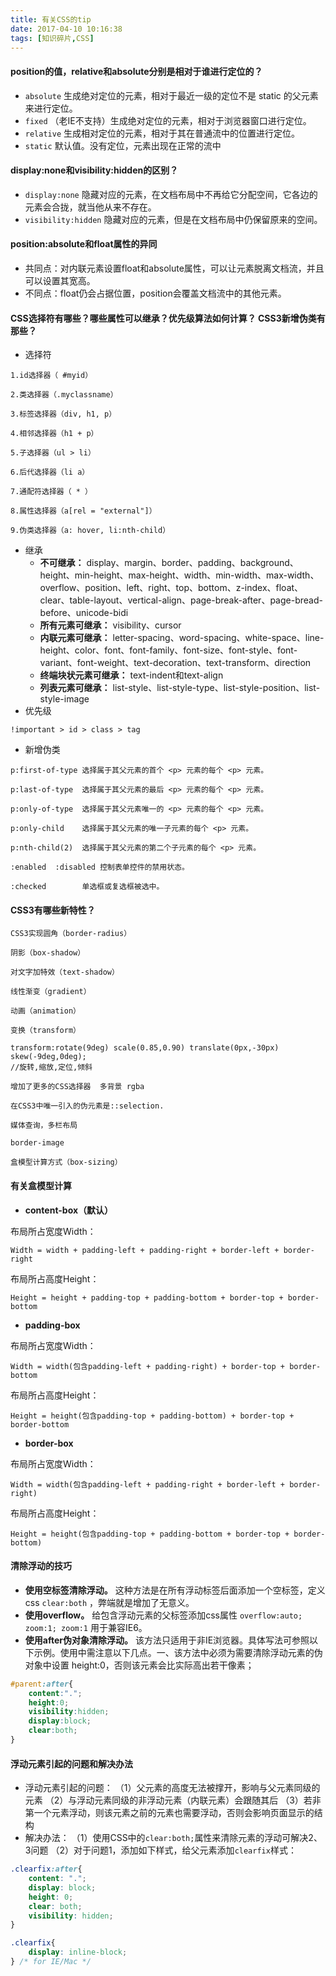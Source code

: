 ```yaml
---
title: 有关CSS的tip
date: 2017-04-10 10:16:38
tags: [知识碎片,CSS]
---
```

#### position的值，relative和absolute分别是相对于谁进行定位的？
* `absolute` 生成绝对定位的元素，相对于最近一级的定位不是 static 的父元素来进行定位。
* `fixed` （老IE不支持）生成绝对定位的元素，相对于浏览器窗口进行定位。
* `relative` 生成相对定位的元素，相对于其在普通流中的位置进行定位。
* `static` 默认值。没有定位，元素出现在正常的流中

#### display:none和visibility:hidden的区别？
* `display:none` 隐藏对应的元素，在文档布局中不再给它分配空间，它各边的元素会合拢，就当他从来不存在。
* `visibility:hidden` 隐藏对应的元素，但是在文档布局中仍保留原来的空间。

#### position:absolute和float属性的异同
* 共同点：对内联元素设置float和absolute属性，可以让元素脱离文档流，并且可以设置其宽高。
* 不同点：float仍会占据位置，position会覆盖文档流中的其他元素。

#### CSS选择符有哪些？哪些属性可以继承？优先级算法如何计算？ CSS3新增伪类有那些？
* 选择符
```
1.id选择器（ #myid）

2.类选择器（.myclassname）

3.标签选择器（div, h1, p）

4.相邻选择器（h1 + p）

5.子选择器（ul > li）

6.后代选择器（li a）

7.通配符选择器（ * ）

8.属性选择器（a[rel = "external"]）

9.伪类选择器（a: hover, li:nth-child）
```
* 继承
	* **不可继承：** display、margin、border、padding、background、height、min-height、max-height、width、min-width、max-width、overflow、position、left、right、top、bottom、z-index、float、clear、table-layout、vertical-align、page-break-after、page-bread-before、unicode-bidi
	* **所有元素可继承：** visibility、cursor
	* **内联元素可继承：** letter-spacing、word-spacing、white-space、line-height、color、font、font-family、font-size、font-style、font-variant、font-weight、text-decoration、text-transform、direction
	* **终端块状元素可继承：** text-indent和text-align
	* **列表元素可继承：** list-style、list-style-type、list-style-position、list-style-image
* 优先级
```
!important > id > class > tag
```
* 新增伪类
```
p:first-of-type 选择属于其父元素的首个 <p> 元素的每个 <p> 元素。

p:last-of-type  选择属于其父元素的最后 <p> 元素的每个 <p> 元素。

p:only-of-type  选择属于其父元素唯一的 <p> 元素的每个 <p> 元素。

p:only-child    选择属于其父元素的唯一子元素的每个 <p> 元素。

p:nth-child(2)  选择属于其父元素的第二个子元素的每个 <p> 元素。

:enabled  :disabled 控制表单控件的禁用状态。

:checked        单选框或复选框被选中。
```

#### CSS3有哪些新特性？
```
CSS3实现圆角（border-radius）

阴影（box-shadow）

对文字加特效（text-shadow）

线性渐变（gradient）

动画（animation）

变换（transform）

transform:rotate(9deg) scale(0.85,0.90) translate(0px,-30px) skew(-9deg,0deg);
//旋转,缩放,定位,倾斜

增加了更多的CSS选择器  多背景 rgba

在CSS3中唯一引入的伪元素是::selection.

媒体查询，多栏布局

border-image

盒模型计算方式（box-sizing）
```

#### 有关盒模型计算
* **content-box（默认）**

布局所占宽度Width：
```
Width = width + padding-left + padding-right + border-left + border-right
```
布局所占高度Height：
```
Height = height + padding-top + padding-bottom + border-top + border-bottom
```

* **padding-box**

布局所占宽度Width：
```
Width = width(包含padding-left + padding-right) + border-top + border-bottom
```
布局所占高度Height：
```
Height = height(包含padding-top + padding-bottom) + border-top + border-bottom
```

* **border-box**

布局所占宽度Width：
```
Width = width(包含padding-left + padding-right + border-left + border-right)
```
布局所占高度Height：
```
Height = height(包含padding-top + padding-bottom + border-top + border-bottom)
```

#### 清除浮动的技巧
* **使用空标签清除浮动。**
这种方法是在所有浮动标签后面添加一个空标签，定义css `clear:both` ，弊端就是增加了无意义。
* **使用overflow。**
给包含浮动元素的父标签添加css属性 `overflow:auto; zoom:1; zoom:1` 用于兼容IE6。
* **使用after伪对象清除浮动。**
该方法只适用于非IE浏览器。具体写法可参照以下示例。使用中需注意以下几点。一、该方法中必须为需要清除浮动元素的伪对象中设置 height:0，否则该元素会比实际高出若干像素；
```css
#parent:after{
	content:".";
	height:0;
	visibility:hidden;
	display:block;
	clear:both;
}
```

#### 浮动元素引起的问题和解决办法
* 浮动元素引起的问题：
（1）父元素的高度无法被撑开，影响与父元素同级的元素
（2）与浮动元素同级的非浮动元素（内联元素）会跟随其后
（3）若非第一个元素浮动，则该元素之前的元素也需要浮动，否则会影响页面显示的结构
* 解决办法：
（1）使用CSS中的`clear:both;`属性来清除元素的浮动可解决2、3问题
（2）对于问题1，添加如下样式，给父元素添加`clearfix`样式：
```css
.clearfix:after{
	content: ".";
	display: block;
	height: 0;
	clear: both;
	visibility: hidden;
}

.clearfix{
	display: inline-block;
} /* for IE/Mac */
```
